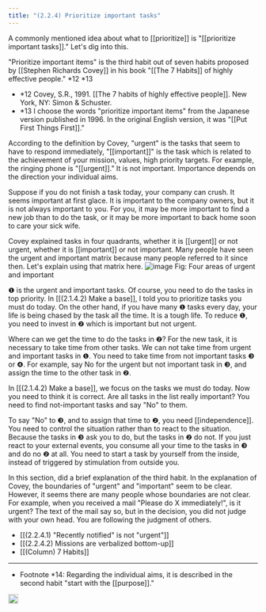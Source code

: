 ```yaml
---
title: "(2.2.4) Prioritize important tasks"
---
```


A commonly mentioned idea about what to [[prioritize]] is "[[prioritize important tasks]]." Let's dig into this.

"Prioritize important items" is the third habit out of seven habits proposed by [[Stephen Richards Covey]] in his book "[[The 7 Habits]] of highly effective people." *12 *13

- *12 Covey, S.R., 1991. [[The 7 habits of highly effective people]]. New York, NY: Simon & Schuster.
- *13 I choose the words "prioritize important items" from the Japanese version published in 1996. In the original English version, it was "[[Put First Things First]]."

According to the definition by Covey, "urgent" is the tasks that seem to have to respond immediately, "[[important]]" is the task which is related to the achievement of your mission, values, high priority targets. For example, the ringing phone is "[[urgent]]." It is not important. Importance depends on the direction your individual aims.

Suppose if you do not finish a task today, your company can crush. It seems important at first glace. It is important to the company owners, but it is not always important to you. For you, it may be more important to find a new job than to do the task, or it may be more important to back home soon to care your sick wife.

Covey explained tasks in four quadrants, whether it is [[urgent]] or not urgent, whether it is [[important]] or not important. Many people have seen the urgent and important matrix because many people referred to it since then. Let's explain using that matrix here.
![image](https://gyazo.com/a549a93258ff95b3f249db10bd53f61a/thumb/1000)
Fig: Four areas of urgent and important

❶ is the urgent and important tasks. Of course, you need to do the tasks in top priority. In [[(2.1.4.2) Make a base]], I told you to prioritize tasks you must do today. On the other hand, if you have many ❶ tasks every day, your life is being chased by the task all the time. It is a tough life. To reduce ❶, you need to invest in ❷ which is important but not urgent.

Where can we get the time to do the tasks in ❷? For the new task, it is necessary to take time from other tasks. We can not take time from urgent and important tasks in ❶. You need to take time from not important tasks ❸ or ❹. For example, say No for the urgent but not important task in ❸, and assign the time to the other task in ❷.

In [[(2.1.4.2) Make a base]], we focus on the tasks we must do today. Now you need to think it is correct. Are all tasks in the list really important? You need to find not-important tasks and say "No" to them.

To say "No" to ❸, and to assign that time to ❷, you need [[independence]]. You need to control the situation rather than to react to the situation. Because the tasks in ❸ ask you to do, but the tasks in ❷ do not. If you just react to your external events, you consume all your time to the tasks in ❸ and do no ❷ at all. You need to start a task by yourself from the inside, instead of triggered by stimulation from outside you.

In this section, did a brief explanation of the third habit. In the explanation of Covey, the boundaries of "urgent" and "important" seem to be clear. However, it seems there are many people whose boundaries are not clear. For example, when you received a mail "Please do X immediately!", is it urgent?
The text of the mail say so, but in the decision, you did not judge with your own head. You are following the judgment of others.

- [[(2.2.4.1) "Recently notified" is not "urgent"]]
- [[(2.2.4.2) Missions ​are verbalized bottom-up]]
- [[(Column) 7 Habits]]

---

- Footnote *14: Regarding the individual aims, it is described in the second habit "start with the [[purpose]]."

<img src='https://scrapbox.io/api/pages/nishio-en/en/icon' alt='en.icon' height="19.5"/>